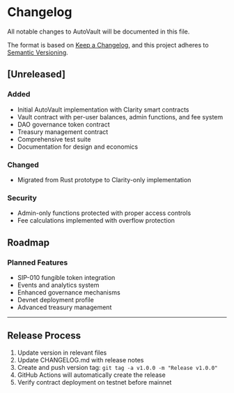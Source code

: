 # Changelog

All notable changes to AutoVault will be documented in this file.

The format is based on [Keep a Changelog](https://keepachangelog.com/en/1.0.0/),
and this project adheres to [Semantic Versioning](https://semver.org/spec/v2.0.0.html).

## [Unreleased]

### Added
- Initial AutoVault implementation with Clarity smart contracts
- Vault contract with per-user balances, admin functions, and fee system
- DAO governance token contract
- Treasury management contract
- Comprehensive test suite
- Documentation for design and economics

### Changed
- Migrated from Rust prototype to Clarity-only implementation

### Security
- Admin-only functions protected with proper access controls
- Fee calculations implemented with overflow protection

## Roadmap

### Planned Features
- SIP-010 fungible token integration
- Events and analytics system
- Enhanced governance mechanisms
- Devnet deployment profile
- Advanced treasury management

---

## Release Process

1. Update version in relevant files
2. Update CHANGELOG.md with release notes
3. Create and push version tag: `git tag -a v1.0.0 -m "Release v1.0.0"`
4. GitHub Actions will automatically create the release
5. Verify contract deployment on testnet before mainnet
